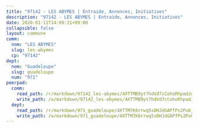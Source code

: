 ```yaml
---
title: "97142 - LES ABYMES | Entraide, Annonces, Initiatives"
description: "97142 - LES ABYMES | Entraide, Annonces, Initiatives"
date: 2020-01-11T14:09:21+09:00
collapsible: false
layout: commune
comm:
  nom: "LES ABYMES"
  slug: les-abymes
  cp: "97142"
dept:
  nom: "Guadeloupe"
  slug: guadeloupe
  num: "971"
peerpad:
  comm:
    read_path: /r/markdown/97142_les-abymes/4XTTMB9yt7hdVd7cCohoRhpadJdDXFCnyosA5b3TRQiKNVeeg
    write_path: /w/markdown/97142_les-abymes/4XTTMB9yt7hdVd7cCohoRhpadJdDXFCnyosA5b3TRQiKNVeeg-K3TgV512bJPNdgTdsjWuKy7k5vFw65NQyGC2RUP7cnekbNmAYn3Yj3MAjLvPnjE7HntBF8QupbumzDadsaQTmsZmZ3KZ4xmzPXP8HoFbKsHdzPDsay49SeHumRi4DnenjCNsqfjJ
  dept:
    read_path: /r/markdown/971_guadeloupe/4XTTM7K6rrwq5sDHJdGAPfPs2Pu6j4G8QksLbuzteREYGhenX
    write_path: /w/markdown/971_guadeloupe/4XTTM7K6rrwq5sDHJdGAPfPs2Pu6j4G8QksLbuzteREYGhenX-K3TgUFuhCwocQVZNmKS671Zr6y9aFC3DHvHFoAAFmkXX6ADwL8ym1poY1JR13Hjq5veEzRdzCyYS6qdxCgfcj2gmfm7mwY7HA3pw6NqT8BmuA2qR3q5F4ETu8voFg1h5CXGYjwg7
---
```


